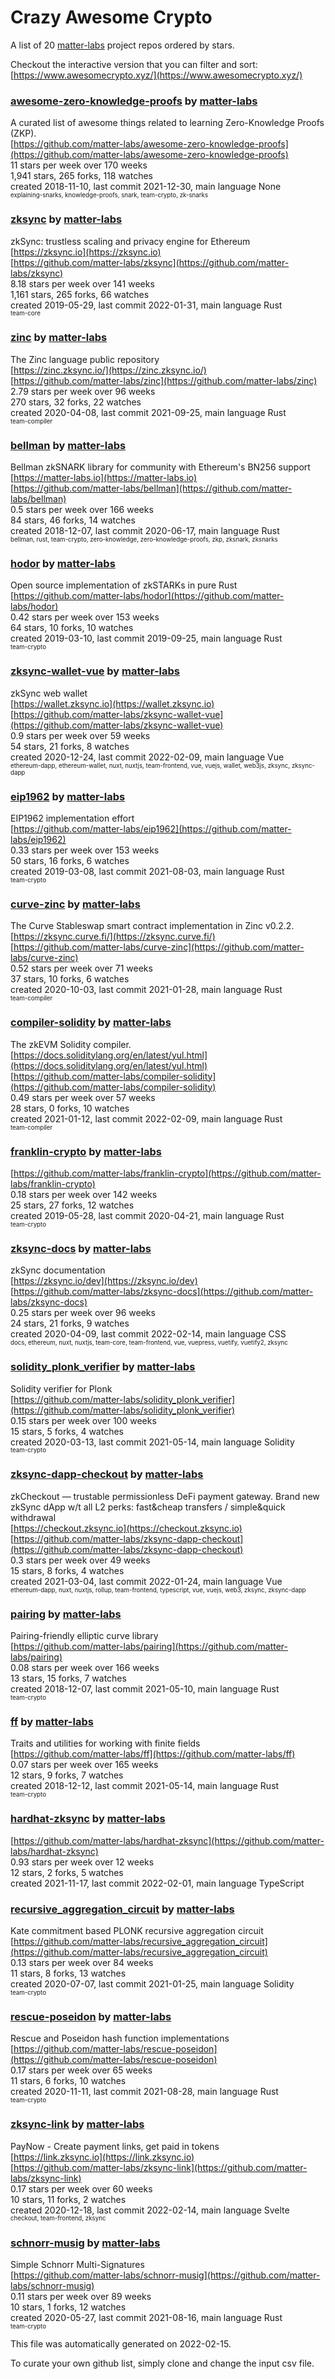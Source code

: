 # Crazy Awesome Crypto
A list of 20 [matter-labs](https://github.com/matter-labs) project repos ordered by stars.  

Checkout the interactive version that you can filter and sort: 
[https://www.awesomecrypto.xyz/](https://www.awesomecrypto.xyz/)  


### [awesome-zero-knowledge-proofs](https://github.com/matter-labs/awesome-zero-knowledge-proofs) by [matter-labs](https://github.com/matter-labs)  
A curated list of awesome things related to learning Zero-Knowledge Proofs (ZKP).  
[https://github.com/matter-labs/awesome-zero-knowledge-proofs](https://github.com/matter-labs/awesome-zero-knowledge-proofs)  
11 stars per week over 170 weeks  
1,941 stars, 265 forks, 118 watches  
created 2018-11-10, last commit 2021-12-30, main language None  
<sub><sup>explaining-snarks, knowledge-proofs, snark, team-crypto, zk-snarks</sup></sub>


### [zksync](https://github.com/matter-labs/zksync) by [matter-labs](https://github.com/matter-labs)  
zkSync: trustless scaling and privacy engine for Ethereum  
[https://zksync.io](https://zksync.io)  
[https://github.com/matter-labs/zksync](https://github.com/matter-labs/zksync)  
8.18 stars per week over 141 weeks  
1,161 stars, 265 forks, 66 watches  
created 2019-05-29, last commit 2022-01-31, main language Rust  
<sub><sup>team-core</sup></sub>


### [zinc](https://github.com/matter-labs/zinc) by [matter-labs](https://github.com/matter-labs)  
The Zinc language public repository  
[https://zinc.zksync.io/](https://zinc.zksync.io/)  
[https://github.com/matter-labs/zinc](https://github.com/matter-labs/zinc)  
2.79 stars per week over 96 weeks  
270 stars, 32 forks, 22 watches  
created 2020-04-08, last commit 2021-09-25, main language Rust  
<sub><sup>team-compiler</sup></sub>


### [bellman](https://github.com/matter-labs/bellman) by [matter-labs](https://github.com/matter-labs)  
Bellman zkSNARK library for community with Ethereum's BN256 support  
[https://matter-labs.io](https://matter-labs.io)  
[https://github.com/matter-labs/bellman](https://github.com/matter-labs/bellman)  
0.5 stars per week over 166 weeks  
84 stars, 46 forks, 14 watches  
created 2018-12-07, last commit 2020-06-17, main language Rust  
<sub><sup>bellman, rust, team-crypto, zero-knowledge, zero-knowledge-proofs, zkp, zksnark, zksnarks</sup></sub>


### [hodor](https://github.com/matter-labs/hodor) by [matter-labs](https://github.com/matter-labs)  
Open source implementation of zkSTARKs in pure Rust  
[https://github.com/matter-labs/hodor](https://github.com/matter-labs/hodor)  
0.42 stars per week over 153 weeks  
64 stars, 10 forks, 10 watches  
created 2019-03-10, last commit 2019-09-25, main language Rust  
<sub><sup>team-crypto</sup></sub>


### [zksync-wallet-vue](https://github.com/matter-labs/zksync-wallet-vue) by [matter-labs](https://github.com/matter-labs)  
zkSync web wallet  
[https://wallet.zksync.io](https://wallet.zksync.io)  
[https://github.com/matter-labs/zksync-wallet-vue](https://github.com/matter-labs/zksync-wallet-vue)  
0.9 stars per week over 59 weeks  
54 stars, 21 forks, 8 watches  
created 2020-12-24, last commit 2022-02-09, main language Vue  
<sub><sup>ethereum-dapp, ethereum-wallet, nuxt, nuxtjs, team-frontend, vue, vuejs, wallet, web3js, zksync, zksync-dapp</sup></sub>


### [eip1962](https://github.com/matter-labs/eip1962) by [matter-labs](https://github.com/matter-labs)  
EIP1962 implementation effort  
[https://github.com/matter-labs/eip1962](https://github.com/matter-labs/eip1962)  
0.33 stars per week over 153 weeks  
50 stars, 16 forks, 6 watches  
created 2019-03-08, last commit 2021-08-03, main language Rust  
<sub><sup>team-crypto</sup></sub>


### [curve-zinc](https://github.com/matter-labs/curve-zinc) by [matter-labs](https://github.com/matter-labs)  
The Curve Stableswap smart contract implementation in Zinc v0.2.2.  
[https://zksync.curve.fi/](https://zksync.curve.fi/)  
[https://github.com/matter-labs/curve-zinc](https://github.com/matter-labs/curve-zinc)  
0.52 stars per week over 71 weeks  
37 stars, 10 forks, 6 watches  
created 2020-10-03, last commit 2021-01-28, main language Rust  
<sub><sup>team-compiler</sup></sub>


### [compiler-solidity](https://github.com/matter-labs/compiler-solidity) by [matter-labs](https://github.com/matter-labs)  
The zkEVM Solidity compiler.  
[https://docs.soliditylang.org/en/latest/yul.html](https://docs.soliditylang.org/en/latest/yul.html)  
[https://github.com/matter-labs/compiler-solidity](https://github.com/matter-labs/compiler-solidity)  
0.49 stars per week over 57 weeks  
28 stars, 0 forks, 10 watches  
created 2021-01-12, last commit 2022-02-09, main language Rust  
<sub><sup>team-compiler</sup></sub>


### [franklin-crypto](https://github.com/matter-labs/franklin-crypto) by [matter-labs](https://github.com/matter-labs)  
  
[https://github.com/matter-labs/franklin-crypto](https://github.com/matter-labs/franklin-crypto)  
0.18 stars per week over 142 weeks  
25 stars, 27 forks, 12 watches  
created 2019-05-28, last commit 2020-04-21, main language Rust  
<sub><sup>team-crypto</sup></sub>


### [zksync-docs](https://github.com/matter-labs/zksync-docs) by [matter-labs](https://github.com/matter-labs)  
zkSync documentation  
[https://zksync.io/dev](https://zksync.io/dev)  
[https://github.com/matter-labs/zksync-docs](https://github.com/matter-labs/zksync-docs)  
0.25 stars per week over 96 weeks  
24 stars, 21 forks, 9 watches  
created 2020-04-09, last commit 2022-02-14, main language CSS  
<sub><sup>docs, ethereum, nuxt, nuxtjs, team-core, team-frontend, vue, vuepress, vuetify, vuetify2, zksync</sup></sub>


### [solidity_plonk_verifier](https://github.com/matter-labs/solidity_plonk_verifier) by [matter-labs](https://github.com/matter-labs)  
Solidity verifier for Plonk  
[https://github.com/matter-labs/solidity_plonk_verifier](https://github.com/matter-labs/solidity_plonk_verifier)  
0.15 stars per week over 100 weeks  
15 stars, 5 forks, 4 watches  
created 2020-03-13, last commit 2021-05-14, main language Solidity  
<sub><sup>team-crypto</sup></sub>


### [zksync-dapp-checkout](https://github.com/matter-labs/zksync-dapp-checkout) by [matter-labs](https://github.com/matter-labs)  
zkCheckout — trustable permissionless DeFi payment gateway. Brand new zkSync dApp w/t all L2 perks:  fast&cheap transfers / simple&quick withdrawal  
[https://checkout.zksync.io](https://checkout.zksync.io)  
[https://github.com/matter-labs/zksync-dapp-checkout](https://github.com/matter-labs/zksync-dapp-checkout)  
0.3 stars per week over 49 weeks  
15 stars, 8 forks, 4 watches  
created 2021-03-04, last commit 2022-01-24, main language Vue  
<sub><sup>ethereum-dapp, nuxt, nuxtjs, rollup, team-frontend, typescript, vue, vuejs, web3, zksync, zksync-dapp</sup></sub>


### [pairing](https://github.com/matter-labs/pairing) by [matter-labs](https://github.com/matter-labs)  
Pairing-friendly elliptic curve library  
[https://github.com/matter-labs/pairing](https://github.com/matter-labs/pairing)  
0.08 stars per week over 166 weeks  
13 stars, 15 forks, 7 watches  
created 2018-12-07, last commit 2021-05-10, main language Rust  
<sub><sup>team-crypto</sup></sub>


### [ff](https://github.com/matter-labs/ff) by [matter-labs](https://github.com/matter-labs)  
Traits and utilities for working with finite fields  
[https://github.com/matter-labs/ff](https://github.com/matter-labs/ff)  
0.07 stars per week over 165 weeks  
12 stars, 9 forks, 7 watches  
created 2018-12-12, last commit 2021-05-14, main language Rust  
<sub><sup>team-crypto</sup></sub>


### [hardhat-zksync](https://github.com/matter-labs/hardhat-zksync) by [matter-labs](https://github.com/matter-labs)  
  
[https://github.com/matter-labs/hardhat-zksync](https://github.com/matter-labs/hardhat-zksync)  
0.93 stars per week over 12 weeks  
12 stars, 2 forks, 5 watches  
created 2021-11-17, last commit 2022-02-01, main language TypeScript  


### [recursive_aggregation_circuit](https://github.com/matter-labs/recursive_aggregation_circuit) by [matter-labs](https://github.com/matter-labs)  
Kate commitment based PLONK recursive aggregation circuit  
[https://github.com/matter-labs/recursive_aggregation_circuit](https://github.com/matter-labs/recursive_aggregation_circuit)  
0.13 stars per week over 84 weeks  
11 stars, 8 forks, 13 watches  
created 2020-07-07, last commit 2021-01-25, main language Solidity  
<sub><sup>team-crypto</sup></sub>


### [rescue-poseidon](https://github.com/matter-labs/rescue-poseidon) by [matter-labs](https://github.com/matter-labs)  
Rescue and Poseidon hash function implementations  
[https://github.com/matter-labs/rescue-poseidon](https://github.com/matter-labs/rescue-poseidon)  
0.17 stars per week over 65 weeks  
11 stars, 6 forks, 10 watches  
created 2020-11-11, last commit 2021-08-28, main language Rust  
<sub><sup>team-crypto</sup></sub>


### [zksync-link](https://github.com/matter-labs/zksync-link) by [matter-labs](https://github.com/matter-labs)  
PayNow - Create payment links, get paid in tokens  
[https://link.zksync.io](https://link.zksync.io)  
[https://github.com/matter-labs/zksync-link](https://github.com/matter-labs/zksync-link)  
0.17 stars per week over 60 weeks  
10 stars, 11 forks, 2 watches  
created 2020-12-18, last commit 2022-02-14, main language Svelte  
<sub><sup>checkout, team-frontend, zksync</sup></sub>


### [schnorr-musig](https://github.com/matter-labs/schnorr-musig) by [matter-labs](https://github.com/matter-labs)  
Simple Schnorr Multi-Signatures  
[https://github.com/matter-labs/schnorr-musig](https://github.com/matter-labs/schnorr-musig)  
0.11 stars per week over 89 weeks  
10 stars, 1 forks, 12 watches  
created 2020-05-27, last commit 2021-08-16, main language Rust  
<sub><sup>team-crypto</sup></sub>


This file was automatically generated on 2022-02-15.  

To curate your own github list, simply clone and change the input csv file.  